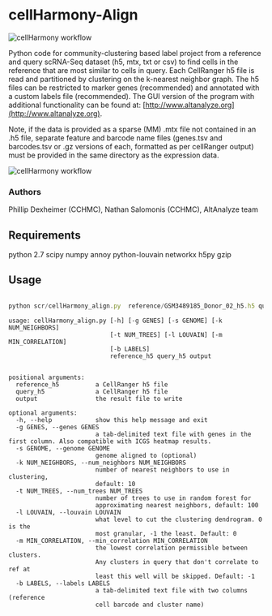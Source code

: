 # cellHarmony-Align # 

![cellHarmony workflow](http://altanalyze.org/cellHarmony/cellHarmony-logo2.png)

Python code for community-clustering based label project from a reference and query scRNA-Seq dataset (h5, mtx, txt or csv) to find cells in the reference that are most similar to cells in query. Each CellRanger h5 file is read and partitioned by clustering on the k-nearest neighbor graph. The h5 files can be restricted to marker genes (recommended) and annotated with a custom labels file (recommended). The GUI version of the program with additional functionality can be found at: [http://www.altanalyze.org](http://www.altanalyze.org). 

Note, if the data is provided as a sparse (MM) .mtx file not contained in an .h5 file, separate feature and barcode name files (genes.tsv and barcodes.tsv or .gz versions of each, formatted as per cellRanger output) must be provided in the same directory as the expression data.

![cellHarmony workflow](http://altanalyze.org/cellHarmony/Workflow.png) 

### Authors ###
Phillip Dexheimer (CCHMC), Nathan Salomonis (CCHMC), AltAnalyze team

## Requirements ## 

python 2.7
scipy
numpy
annoy
python-louvain
networkx
h5py
gzip

## Usage ##

```typescript

python scr/cellHarmony_align.py  reference/GSM3489185_Donor_02_h5.h5 query/GSM3489183_IPF_01_h5.h5 alignments.txt  --genes genes/markers.txt --labels labels/CustomLabels.txt

```
```
usage: cellHarmony_align.py [-h] [-g GENES] [-s GENOME] [-k NUM_NEIGHBORS]
                            [-t NUM_TREES] [-l LOUVAIN] [-m MIN_CORRELATION]
                            [-b LABELS]
                            reference_h5 query_h5 output


positional arguments:
  reference_h5          a CellRanger h5 file
  query_h5              a CellRanger h5 file
  output                the result file to write

optional arguments:
  -h, --help            show this help message and exit
  -g GENES, --genes GENES
                        a tab-delimited text file with genes in the first column. Also compatible with ICGS heatmap results.
  -s GENOME, --genome GENOME
                        genome aligned to (optional)
  -k NUM_NEIGHBORS, --num_neighbors NUM_NEIGHBORS
                        number of nearest neighbors to use in clustering,
                        default: 10
  -t NUM_TREES, --num_trees NUM_TREES
                        number of trees to use in random forest for
                        approximating nearest neighbors, default: 100
  -l LOUVAIN, --louvain LOUVAIN
                        what level to cut the clustering dendrogram. 0 is the
                        most granular, -1 the least. Default: 0
  -m MIN_CORRELATION, --min_correlation MIN_CORRELATION
                        the lowest correlation permissible between clusters.
                        Any clusters in query that don't correlate to ref at
                        least this well will be skipped. Default: -1
  -b LABELS, --labels LABELS
                        a tab-delimited text file with two columns (reference
                        cell barcode and cluster name)
```
